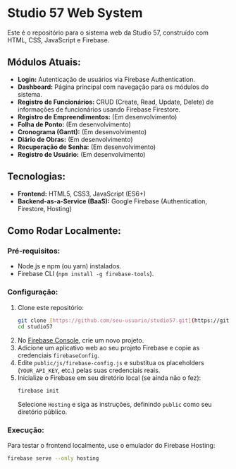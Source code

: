 # Studio 57 Web System

Este é o repositório para o sistema web da Studio 57, construído com HTML, CSS, JavaScript e Firebase.

## Módulos Atuais:
- **Login:** Autenticação de usuários via Firebase Authentication.
- **Dashboard:** Página principal com navegação para os módulos do sistema.
- **Registro de Funcionários:** CRUD (Create, Read, Update, Delete) de informações de funcionários usando Firebase Firestore.
- **Registro de Empreendimentos:** (Em desenvolvimento)
- **Folha de Ponto:** (Em desenvolvimento)
- **Cronograma (Gantt):** (Em desenvolvimento)
- **Diário de Obras:** (Em desenvolvimento)
- **Recuperação de Senha:** (Em desenvolvimento)
- **Registro de Usuário:** (Em desenvolvimento)

## Tecnologias:
- **Frontend:** HTML5, CSS3, JavaScript (ES6+)
- **Backend-as-a-Service (BaaS):** Google Firebase (Authentication, Firestore, Hosting)

## Como Rodar Localmente:

### Pré-requisitos:
- Node.js e npm (ou yarn) instalados.
- Firebase CLI (`npm install -g firebase-tools`).

### Configuração:
1.  Clone este repositório:
    ```bash
    git clone [https://github.com/seu-usuario/studio57.git](https://github.com/seu-usuario/studio57.git)
    cd studio57
    ```
2.  No [Firebase Console](https://console.firebase.google.com/), crie um novo projeto.
3.  Adicione um aplicativo web ao seu projeto Firebase e copie as credenciais `firebaseConfig`.
4.  Edite `public/js/firebase-config.js` e substitua os placeholders (`YOUR_API_KEY`, etc.) pelas suas credenciais reais.
5.  Inicialize o Firebase em seu diretório local (se ainda não o fez):
    ```bash
    firebase init
    ```
    Selecione `Hosting` e siga as instruções, definindo `public` como seu diretório público.
    
### Execução:
Para testar o frontend localmente, use o emulador do Firebase Hosting:
```bash
firebase serve --only hosting